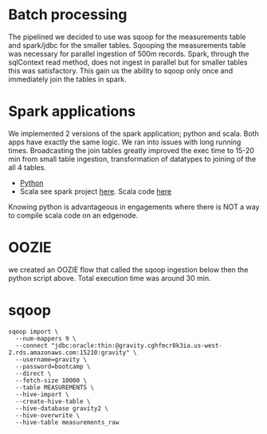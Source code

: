 # Batch processing
The pipelined we decided to use was sqoop for the measurements table and spark/jdbc for the smaller tables. Sqooping the measurements table was necessary for parallel ingestion of 500m records. Spark, through the sqlContext read method, does not ingest in parallel but for smaller tables this was satisfactory. This gain us the ability to sqoop only once and immediately join the tables in spark. 

# Spark applications
We implemented 2 versions of the spark application; python and scala. Both apps have exactly the same logic. We ran into issues with long running times. Broadcasting the join tables greatly improved the exec time to 15-20 min from small table ingestion, transformation of datatypes to joining of the all 4 tables.

* [Python](batch.py)
* Scala see spark project [here](../spark). Scala code [here](../spark/src/main/scala/com/cloudera/bootcamp/Main.scala)

Knowing python is advantageous in engagements where there is NOT a way to compile scala code on an edgenode.

# OOZIE
we created an OOZIE flow that called the sqoop ingestion below then the python script above. Total execution time was around 30 min.

# sqoop
```
sqoop import \
  --num-mappers 9 \
  --connect "jdbc:oracle:thin:@gravity.cghfmcr8k3ia.us-west-2.rds.amazonaws.com:15210:gravity" \
  --username=gravity \
  --password=bootcamp \
  --direct \
  --fetch-size 10000 \
  --table MEASUREMENTS \
  --hive-import \
  --create-hive-table \
  --hive-database gravity2 \
  --hive-overwrite \
  --hive-table measurements_raw
```

